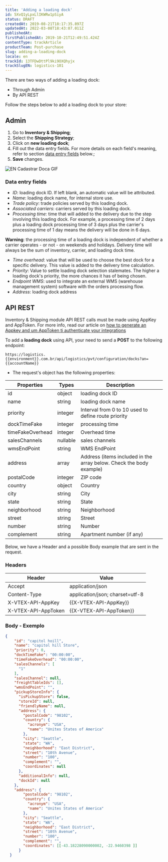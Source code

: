 ```yaml
---
title: 'Adding a loading dock'
id: 5XvQ1yLpxLlIKWRw1pSiyA
status: DRAFT
createdAt: 2019-08-21T18:17:35.897Z
updatedAt: 2022-03-08T18:43:07.011Z
publishedAt: 
firstPublishedAt: 2019-10-21T12:49:51.424Z
contentType: trackArticle
productTeam: Post-purchase
slug: adding-a-loading-dock
locale: en
trackId: 13TFDwDttPl9ki9OXQhyjx
trackSlugEN: logistics-101
---
```


There are two ways of adding a loading dock:

- Through Admin
- By API REST

Follow the steps below to add a loading dock to your store:

## Admin

1. Go to **Inventory & Shipping**;
2. Select the **Shipping Strategy**;
3. Click on **new loading dock**;
4. Fill out the data entry fields. For more details on each field's meaning, refer to section [data entry fields](#data-entry-fields) below.;
5. **Save** changes.

![EN Cadastrar Doca GIF](https://images.ctfassets.net/alneenqid6w5/5RGUQFBMdcOPn3xV49SSqW/202dce17e72e2fb8da79961326626f03/EN_Cadastrar_Doca_GIF.gif)

### Data entry fields

- _ID_: loading dock ID. If left blank, an automatic value will be attributed. 
- _Name_: loading dock name, for internal store use.
- _Trade policy_: trade policies served by this loading dock.
- _Associated carriers_: carriers served by this loading dock.
- _Processing time_: time that will added to the delivery due to the step involving this loading dock. For example, a processing time of 2 days plus a loading dock processing time of 3 days plus the carrier's processing time of 1 day means the delivery will be done in 6 days. 

<div class="alert alert-info">
<strong>Warning</strong>: the processing time of a loading dock is independent of whether a carrier operates - or not - on weekends and holidays. Delivery time will always be the sum of inventory, carrier, and loading dock time.
</div>

- _Time overhead_: value that will be used to choose the best dock for a specific delivery. This value is added to the delivery time calculation.
- _Priority_: Value to settle loading dock selection stalemates. The higher a loading dock's priority, the more chances it has of being chosen. 
- _Endpoint WMS_: used to integrate an external WMS (warehouse management system) software with the orders processing flow.
- _Address_: loading dock address

## API REST

<div class="alert alert-warning">
Inventory & Shipping module API REST calls must be made using AppKey and AppToken. For more info, read our article on <a href="https://help.vtex.com/en/tutorial/how-to-generate-an-appkey-and-apptoken-to-integrations--43tQeyQJgAKGEuCqQKAOI2">how to generate an Appkey and um AppToken ti authenticate your integrations</a>
</div>

To add a **loading dock** using API, your need to send a __POST__ to the following endpoint:

`https://logistics.{{environment}}.com.br/api/logistics/pvt/configuration/docks?an={{accountName}}`

- The request's object has the following properties:

| __Properties__ | __Types__ |__Description__|
|------------------|-----------|-------------|
| id| object| loading dock ID|
| name| string| loading dock name|
| priority| integer| Interval from 0 to 10 used to define route priority|
| dockTimeFake| integer| processing time|
| timeFakeOverhead| integer| Overhead time|
| salesChannels| nullable| sales channels|
| wmsEndPoint| string| WMS EndPoint|
| address| array| Address (items included in the array below. Check the body example)|
| postalCode| integer| ZIP code|
| country| object| Country|
| city| string| City|
| state| string| State|
| neighborhood| string| Neighborhood|
| street| string| Street|
| number| string| Number|
| complement| string| Apartment number (if any)|

Below, we have a Header and a possible Body example that are sent in the request.

### Headers 

| Header| Value |
|------------------|-----------|
| Accept |   application/json |
| Content-Type |   application/json; charset=utf-8 |
| X-VTEX-API-AppKey | {{X-VTEX-API-AppKey}} |
| X-VTEX-API-AppToken | {{X-VTEX-API-AppToken}} |

### Body - Exemplo

```json
{
    "id": "capitol hoill",
    "name": "capitol hill Store",
    "priority": 0,
    "dockTimeFake": "00:00:00",
    "timeFakeOverhead": "00:00:00",
    "salesChannels": [
      "1"
    ],
    "salesChannel": null,
    "freightTableIds": [],
    "wmsEndPoint": "",
    "pickupStoreInfo": {
      "isPickupStore": false,
      "storeId": null,
      "friendlyName": null,
      "address": {
        "postalCode": "98102",
        "country": {
          "acronym": "USA",
          "name": "Unites States of America"
        },
        "city": "Seattle",
        "state": "WA",
        "neighborhood": "East District",
        "street": "10th Avenue",
        "number": "100",
        "complement": "",
        "coordinates": null
      },
      "additionalInfo": null,
      "dockId": null
    },
    "address": {
        "postalCode": "98102",
        "country": {
          "acronym": "USA",
          "name": "Unites States of America"
        },
        "city": "Seattle",
        "state": "WA",
        "neighborhood": "East District",
        "street": "10th Avenue",
        "number": "100",
        "complement": "",
        "coordinates": [[-43.18228090000002, -22.9460398 ]]
      }
  }
```
